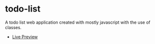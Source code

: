 # todo-list

A todo list web application created with mostly javascript with the use of classes.

- [Live Preview](https://asonance11.github.io/todo-list/)
